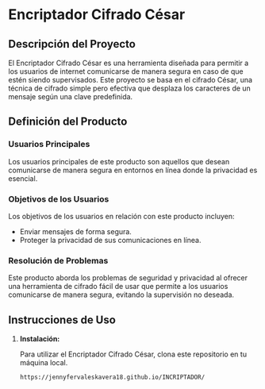# Encriptador Cifrado César

## Descripción del Proyecto

El Encriptador Cifrado César es una herramienta diseñada para permitir a los usuarios de internet comunicarse de manera segura en caso de que estén siendo supervisados. Este proyecto se basa en el cifrado César, una técnica de cifrado simple pero efectiva que desplaza los caracteres de un mensaje según una clave predefinida.

## Definición del Producto

### Usuarios Principales

Los usuarios principales de este producto son aquellos que desean comunicarse de manera segura en entornos en línea donde la privacidad es esencial.

### Objetivos de los Usuarios

Los objetivos de los usuarios en relación con este producto incluyen:

- Enviar mensajes de forma segura.
- Proteger la privacidad de sus comunicaciones en línea.

### Resolución de Problemas

Este producto aborda los problemas de seguridad y privacidad al ofrecer una herramienta de cifrado fácil de usar que permite a los usuarios comunicarse de manera segura, evitando la supervisión no deseada.

## Instrucciones de Uso

1. **Instalación:**

   Para utilizar el Encriptador Cifrado César, clona este repositorio en tu máquina local.

   ```bash
   https://jennyfervaleskavera18.github.io/INCRIPTADOR/
